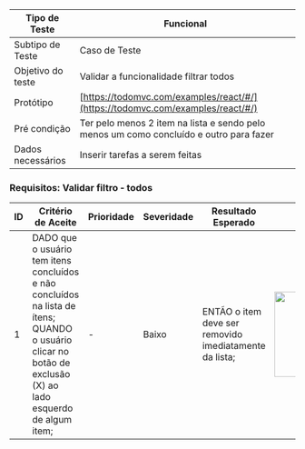 | Tipo de Teste | Funcional |
|---------------|-----------|
| Subtipo de Teste | Caso de Teste |
| Objetivo do teste | Validar a funcionalidade filtrar todos |
| Protótipo | [https://todomvc.com/examples/react/#/](https://todomvc.com/examples/react/#/) |
| Pré condição | Ter pelo menos 2 item na lista e sendo pelo menos um como concluído e outro para fazer |
| Dados necessários | Inserir tarefas a serem feitas |

### Requisitos: Validar filtro - todos

| ID | Critério de Aceite | Prioridade | Severidade | Resultado Esperado | Resultado Obtido | Defeitos | Status |
|----|---------------------|------------|------------|--------------------|------------------|----------|--------|
| 1  |DADO que o usuário tem itens concluídos e não concluídos  na lista de ítens; <br>QUANDO o usuário clicar no botão de exclusão (X) ao lado esquerdo de algum item; | - | Baixo | ENTÃO o item deve ser removido imediatamente da lista; | <img src="https://github.com/laismedrado/todomvc/assets/31759644/0fecb7cc-1708-49f3-b27b-c23886c0ec46" width="350" height="150"  /> | - | 😀 |


